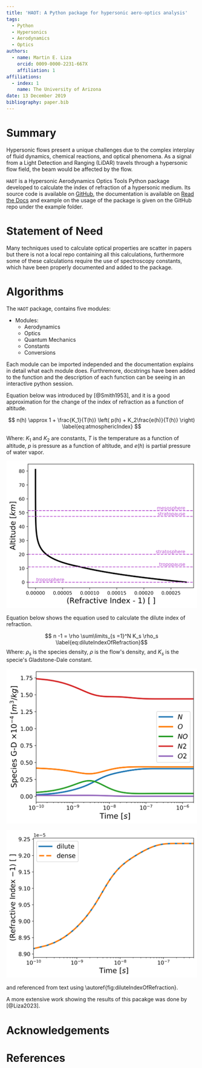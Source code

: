 ```yaml
---
title: 'HAOT: A Python package for hypersonic aero-optics analysis'
tags:
  - Python
  - Hypersonics 
  - Aerodynamics
  - Optics
authors:
  - name: Martin E. Liza
    orcid: 0009-0000-2231-667X
    affiliation: 1
affiliations:
  - index: 1
    name: The University of Arizona
date: 13 December 2019
bibliography: paper.bib
---
```


# Summary

Hypersonic flows present a unique challenges due to the complex interplay of
fluid dynamics, chemical reactions, and optical phenomena. As a signal from a
Light Detection and Ranging (LiDAR) travels through a hypersonic flow field,
the beam would be affected by the flow. 

`HAOT` is a Hypersonic Aerodynamics Optics Tools Python package developed to
calculate the index of refraction of a hypersonic medium. Its source code is
available on [GitHub](https://github.com/mliza/HAOT), the documentation is
available on
[Read the Docs](https://haot.readthedocs.io/en/latest/) and example on the
usage of the package is given on the GitHub repo under the example folder. 

# Statement of Need
Many techniques used to calculate optical properties are scatter in papers but
there is not a local repo containing all this calculations, furthermore some of
these calculations require the use of spectroscopy constants, which have been
properly documented and added to the package.

# Algorithms
The `HAOT` package, contains five  modules:

- Modules:
    - Aerodynamics
    - Optics
    - Quantum Mechanics
    - Constants
    - Conversions

Each module can be imported independed
and the documentation explains in detail what each module does. Furthremore,
docstrings have been added to the function and the description of each function
can be seeing in an interactive python session. 

Equation below was introduced by [@Smith1953], and it is a good approximation
for the change of the index of refraction as a function of altitude. 

$$ n(h) \approx 1 + \frac{K_1}{T(h)} \left( p(h) + K_2\frac{e(h)}{T(h)} \right) \label{eq:atmosphericIndex} $$

Where: $K_1$ and $K_2$ are constants, $T$ is the temperature as a function of
altitude, $p$ is pressure as a function of altitude, and $e(h)$ is partial pressure
of water vapor.

![Atmospheric index of refraction for dry air.\label{fig:atmosphericIndexOfRefraction}](atmosphericOptics.png)

Equation below shows the equation used to calculate the dilute index of refraction. 

$$ n -1 = \rho \sum\limits_{s =1}^N K_s \rho_s \label{eq:diluteIndexOfRefraction}$$
Where:  $\rho_s$
is the species density, $\rho$ is the flow's density, and $K_s$ is the specie's
Gladstone-Dale constant.

![Species Gladstone-Dale constants for a 5 species gas.\label{fig:indexOfRefraction5Species}](3C_speciesGladstoneDale.png)

![Index of Refraction for a 5 species gas.\label{fig:indexOfRefraction5Species}](3C_refractionIndex.png)


and referenced from text using \autoref{fig:diluteIndexOfRefraction}.





A more extensive work showing the results of this pacakge was done by [@Liza2023].

# Acknowledgements

# References
